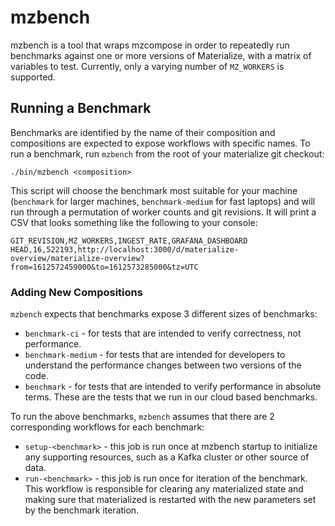 # mzbench

mzbench is a tool that wraps mzcompose in order to repeatedly run benchmarks against one or more
versions of Materialize, with a matrix of variables to test. Currently, only a varying number of
`MZ_WORKERS` is supported.

## Running a Benchmark

Benchmarks are identified by the name of their composition and compositions are expected to
expose workflows with specific names. To run a benchmark, run `mzbench` from the root of your
materialize git checkout:

    ./bin/mzbench <composition>

This script will choose the benchmark most suitable for your machine (`benchmark` for larger
machines, `benchmark-medium` for fast laptops) and will run through a permutation of worker counts
and git revisions. It will print a CSV that looks something like the following to your console:

    GIT_REVISION,MZ_WORKERS,INGEST_RATE,GRAFANA_DASHBOARD
    HEAD,16,522193,http://localhost:3000/d/materialize-overview/materialize-overview?from=1612572459000&to=1612573285000&tz=UTC

### Adding New Compositions

`mzbench` expects that benchmarks expose 3 different sizes of benchmarks:

- `benchmark-ci` - for tests that are intended to verify correctness, not performance.
- `benchmark-medium` - for tests that are intended for developers to understand the performance
  changes between two versions of the code.
- `benchmark` - for tests that are intended to verify performance in absolute terms. These are the
  tests that we run in our cloud based benchmarks.

To run the above benchmarks, `mzbench` assumes that there are 2 corresponding workflows for each
benchmark:

- `setup-<benchmark>` - this job is run once at mzbench startup to initialize any supporting
  resources, such as a Kafka cluster or other source of data.
- `run-<benchmark>` - this job is run once for iteration of the benchmark. This workflow is
  responsible for clearing any materialized state and making sure that materialized is restarted
  with the new parameters set by the benchmark iteration.
